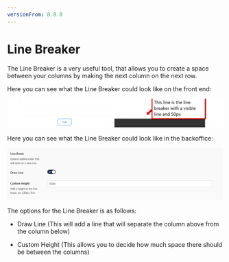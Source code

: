 ```yaml
---
versionFrom: 8.0.0
---
```


# Line Breaker

The Line Breaker is a very useful tool, that allows you to create a space between your columns by making the next column on the next row.

Here you can see what the Line Breaker could look like on the front end:

![Quote image](images/Line-Breaker-Frontend.png)

Here you can see what the Line Breaker could look like in the backoffice:

![Price List](images/Line-Breaker-Backoffice.png)

The options for the Line Breaker is as follows:

- Draw Line (This will add a line that will separate the column above from the column below)

- Custom Height (This allows you to decide how much space there should be between the columns)
